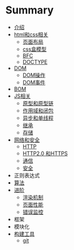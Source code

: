 # Summary

* [介绍](README.md)
* [html和css相关](di-yi-zhang.md)
  * [页面布局](di-yi-zhang/di-yi-jie.md)
  * [css盒模型](di-yi-zhang/biao-zhun-mo-xing-he-ie-mo-xing.md)
  * [BFC](di-yi-zhang/bfc.md)
  * [DOCTYPE](di-yi-zhang/doctype.md)
* [DOM](dom.md)
  * [DOM操作](dom/domcao-zuo.md)
  * [DOM事件](dom/domshi-jian.md)
* [BOM](bom.md)
* [JS相关](jsxiang-guan.md)
  * [原型和原型链](jsxiang-guan/yuan-xing-he-yuan-xing-lian.md)
  * [作用域和闭包](jsxiang-guan/zuo-yong-yu-he-bi-bao.md)
  * [异步和单线程](jsxiang-guan/yi-bu-he-dan-xian-cheng.md)
  * [继承](jsxiang-guan/oop.md)
  * [存储](jsxiang-guan/cun-chu.md)
* [网络和安全](wang-luo-he-an-quan.md)
  * [HTTP](http.md)
  * [HTTP2.0 和HTTPS](http20-he-https.md)
  * [通信](tong-xin.md)
  * [安全](an-quan.md)
* 正则表达式
* [算法](suan-fa.md)
* [进阶](jin-jie.md)
  * [渲染机制](xuan-ran-ji-zhi.md)
  * [页面性能](ye-mian-xing-neng.md)
  * [错误监控](cuo-wu-jian-kong.md)
* 框架
* 模块化
* [构建工具](gou-jian-gong-ju.md)
  * [git](gou-jian-gong-ju/git.md)

